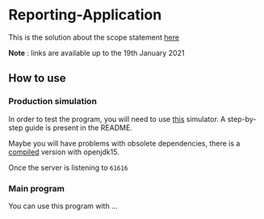 # Reporting-Application


This is the solution about the scope statement [here](http://dev.axel-chemin.fr/reporting-application/dl/MaintenanceReportTestReqDocV0_1.pdf)

**Note** : links are available up to the 19th January 2021

## How to use

### Production simulation

In order to test the program, you will need to use [this](http://dev.axel-chemin.fr/reporting-application/dl/machine-event-simulator-master.zip) simulator. A step-by-step guide is present in the README.

Maybe you will have problems with obsolete dependencies, there is a [compiled](http://dev.axel-chemin.fr/reporting-application/dl/machine-event-simulator-compiled.zip) version with openjdk15.

Once the server is listening to `61616` 

### Main program

You can use this program with ...






